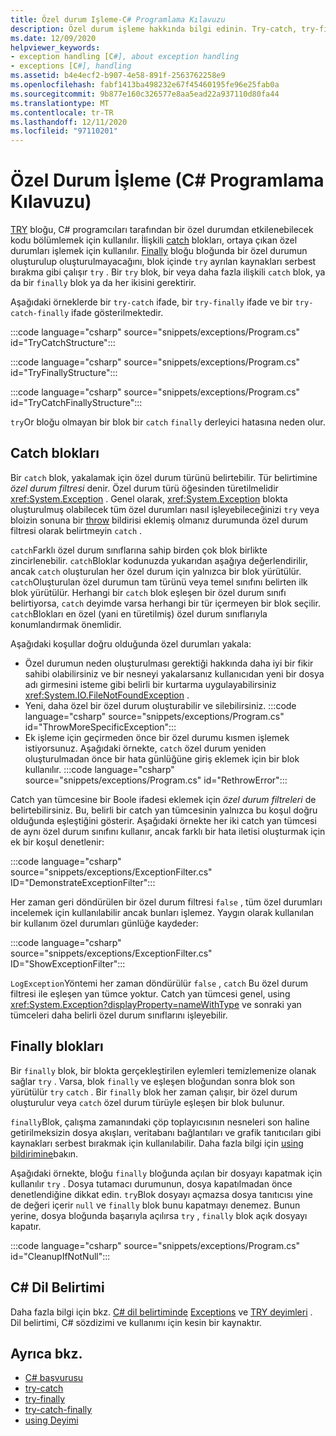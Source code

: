 ```yaml
---
title: Özel durum Işleme-C# Programlama Kılavuzu
description: Özel durum işleme hakkında bilgi edinin. Try-catch, try-finally ve try-catch-finally deyimlerinin örneklerine bakın.
ms.date: 12/09/2020
helpviewer_keywords:
- exception handling [C#], about exception handling
- exceptions [C#], handling
ms.assetid: b4e4ecf2-b907-4e58-891f-2563762258e9
ms.openlocfilehash: fabf1413ba498232e67f45460195fe96e25fab0a
ms.sourcegitcommit: 9b877e160c326577e8aa5ead22a937110d80fa44
ms.translationtype: MT
ms.contentlocale: tr-TR
ms.lasthandoff: 12/11/2020
ms.locfileid: "97110201"
---
```

# <a name="exception-handling-c-programming-guide"></a>Özel Durum İşleme (C# Programlama Kılavuzu)

[TRY](../../language-reference/keywords/try-catch.md) bloğu, C# programcıları tarafından bir özel durumdan etkilenebilecek kodu bölümlemek için kullanılır. İlişkili [catch](../../language-reference/keywords/try-catch.md) blokları, ortaya çıkan özel durumları işlemek için kullanılır. [Finally](../../language-reference/keywords/try-finally.md) bloğu bloğunda bir özel durumun oluşturulup oluşturulmayacağını, blok içinde `try` ayrılan kaynakları serbest bırakma gibi çalışır `try` . Bir `try` blok, bir veya daha fazla ilişkili `catch` blok, ya da bir `finally` blok ya da her ikisini gerektirir.

Aşağıdaki örneklerde bir `try-catch` ifade, bir `try-finally` ifade ve bir `try-catch-finally` ifade gösterilmektedir.

:::code language="csharp" source="snippets/exceptions/Program.cs" id="TryCatchStructure":::

:::code language="csharp" source="snippets/exceptions/Program.cs" id="TryFinallyStructure":::

:::code language="csharp" source="snippets/exceptions/Program.cs" id="TryCatchFinallyStructure":::

`try`Or bloğu olmayan bir blok bir `catch` `finally` derleyici hatasına neden olur.

## <a name="catch-blocks"></a>Catch blokları

Bir `catch` blok, yakalamak için özel durum türünü belirtebilir. Tür belirtimine *özel durum filtresi* denir. Özel durum türü öğesinden türetilmelidir <xref:System.Exception> . Genel olarak, <xref:System.Exception> blokta oluşturulmuş olabilecek tüm özel durumları nasıl işleyebileceğinizi `try` veya bloizin sonuna bir [throw](../../language-reference/keywords/throw.md) bildirisi eklemiş olmanız durumunda özel durum filtresi olarak belirtmeyin `catch` .

`catch`Farklı özel durum sınıflarına sahip birden çok blok birlikte zincirlenebilir. `catch`Bloklar kodunuzda yukarıdan aşağıya değerlendirilir, ancak `catch` oluşturulan her özel durum için yalnızca bir blok yürütülür. `catch`Oluşturulan özel durumun tam türünü veya temel sınıfını belirten ilk blok yürütülür. Herhangi bir `catch` blok eşleşen bir özel durum sınıfı belirtiyorsa, `catch` deyimde varsa herhangi bir tür içermeyen bir blok seçilir. `catch`Blokları en özel (yani en türetilmiş) özel durum sınıflarıyla konumlandırmak önemlidir.

Aşağıdaki koşullar doğru olduğunda özel durumları yakala:

- Özel durumun neden oluşturulması gerektiği hakkında daha iyi bir fikir sahibi olabilirsiniz ve bir nesneyi yakalarsanız kullanıcıdan yeni bir dosya adı girmesini isteme gibi belirli bir kurtarma uygulayabilirsiniz <xref:System.IO.FileNotFoundException> .
- Yeni, daha özel bir özel durum oluşturabilir ve silebilirsiniz.
  :::code language="csharp" source="snippets/exceptions/Program.cs" id="ThrowMoreSpecificException":::
- Ek işleme için geçirmeden önce bir özel durumu kısmen işlemek istiyorsunuz. Aşağıdaki örnekte, `catch` özel durum yeniden oluşturulmadan önce bir hata günlüğüne giriş eklemek için bir blok kullanılır.
  :::code language="csharp" source="snippets/exceptions/Program.cs" id="RethrowError":::

Catch yan tümcesine bir Boole ifadesi eklemek için *özel durum filtreleri* de belirtebilirsiniz. Bu, belirli bir catch yan tümcesinin yalnızca bu koşul doğru olduğunda eşleştiğini gösterir. Aşağıdaki örnekte her iki catch yan tümcesi de aynı özel durum sınıfını kullanır, ancak farklı bir hata iletisi oluşturmak için ek bir koşul denetlenir:

:::code language="csharp" source="snippets/exceptions/ExceptionFilter.cs" ID="DemonstrateExceptionFilter":::

Her zaman geri döndürülen bir özel durum filtresi `false` , tüm özel durumları incelemek için kullanılabilir ancak bunları işlemez. Yaygın olarak kullanılan bir kullanım özel durumları günlüğe kaydeder:

:::code language="csharp" source="snippets/exceptions/ExceptionFilter.cs" ID="ShowExceptionFilter":::

`LogException`Yöntemi her zaman döndürülür `false` , `catch` Bu özel durum filtresi ile eşleşen yan tümce yoktur. Catch yan tümcesi genel, using <xref:System.Exception?displayProperty=nameWithType> ve sonraki yan tümceleri daha belirli özel durum sınıflarını işleyebilir.

## <a name="finally-blocks"></a>Finally blokları

Bir `finally` blok, bir blokta gerçekleştirilen eylemleri temizlemenize olanak sağlar `try` . Varsa, blok `finally` ve eşleşen bloğundan sonra blok son yürütülür `try` `catch` . Bir `finally` blok her zaman çalışır, bir özel durum oluşturulur veya `catch` özel durum türüyle eşleşen bir blok bulunur.

`finally`Blok, çalışma zamanındaki çöp toplayıcısının nesneleri son haline getirilmeksizin dosya akışları, veritabanı bağlantıları ve grafik tanıtıcıları gibi kaynakları serbest bırakmak için kullanılabilir. Daha fazla bilgi için [using bildirimine](../../language-reference/keywords/using-statement.md)bakın.

Aşağıdaki örnekte, bloğu `finally` bloğunda açılan bir dosyayı kapatmak için kullanılır `try` . Dosya tutamacı durumunun, dosya kapatılmadan önce denetlendiğine dikkat edin. `try`Blok dosyayı açmazsa dosya tanıtıcısı yine de değeri içerir `null` ve `finally` blok bunu kapatmayı denemez. Bunun yerine, dosya bloğunda başarıyla açılırsa `try` , `finally` blok açık dosyayı kapatır.

:::code language="csharp" source="snippets/exceptions/Program.cs" id="CleanupIfNotNull":::

## <a name="c-language-specification"></a>C# Dil Belirtimi

Daha fazla bilgi için bkz. [C# dil belirtiminde](/dotnet/csharp/language-reference/language-specification/introduction) [Exceptions](~/_csharplang/spec/exceptions.md) ve [TRY deyimleri](~/_csharplang/spec/statements.md#the-try-statement) . Dil belirtimi, C# sözdizimi ve kullanımı için kesin bir kaynaktır.
  
## <a name="see-also"></a>Ayrıca bkz.

- [C# başvurusu](../../language-reference/index.md)
- [try-catch](../../language-reference/keywords/try-catch.md)
- [try-finally](../../language-reference/keywords/try-finally.md)
- [try-catch-finally](../../language-reference/keywords/try-catch-finally.md)
- [using Deyimi](../../language-reference/keywords/using-statement.md)
